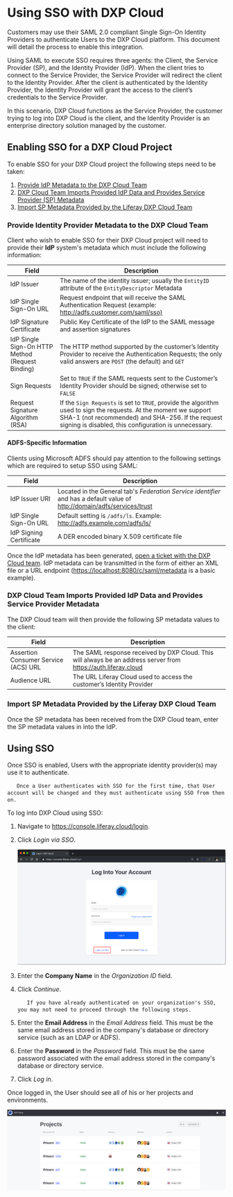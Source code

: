 # Using SSO with DXP Cloud

Customers may use their SAML 2.0 compliant Single Sign-On Identity Providers to authenticate Users to the DXP Cloud platform. This document will detail the process to enable this integration.

Using SAML to execute SSO requires three agents: the Client, the Service Provider (SP), and the Identity Provider (IdP). When the client tries to connect to the Service Provider, the Service Provider will redirect the client to the Identity Provider. After the client is authenticated by the Identity Provider, the Identity Provider will grant the access to the client’s credentials to the Service Provider.

In this scenario, DXP Cloud functions as the Service Provider, the customer trying to log into DXP Cloud is the client, and the Identity Provider is an enterprise directory solution managed by the customer.

## Enabling SSO for a DXP Cloud Project

To enable SSO for your DXP Cloud project the following steps need to be taken:

1. [Provide IdP Metadata to the DXP Cloud Team](#provide-identity-provider-metadata-to-the-dxp-cloud-team)
1. [DXP Cloud Team Imports Provided IdP Data and Provides Service Provider (SP) Metadata](#dxp-cloud-team-imports-provided-idp-data-and-provides-service-provider-metadata)
1. [Import SP Metadata Provided by the Liferay DXP Cloud Team](#import-sp-metadata-provided-by-the-liferay-dxp-cloud-team)

### Provide Identity Provider Metadata to the DXP Cloud Team

Client who wish to enable SSO for their DXP Cloud project will need to provide their **IdP** system's metadata which must include the following information:

| Field | Description |
| --- | --- |
| IdP Issuer | The name of the identity issuer; usually the `EntityID` attribute of the `EntityDescriptor` Metadata |
| IdP Single Sign-On URL | Request endpoint that will receive the SAML Authentication Request (example: <http://adfs.customer.com/saml/sso)> |
| IdP Signature Certificate | Public Key Certificate of the IdP to the SAML message and assertion signatures |
| IdP Single Sign-On HTTP Method (Request Binding) | The HTTP method supported by the customer’s Identity Provider to receive the Authentication Requests; the only valid answers are `POST` (the default) and `GET` |
| Sign Requests | Set to `TRUE` if the SAML requests sent to the Customer’s Identity Provider should be signed; otherwise set to `FALSE` |
| Request Signature Algorithm (RSA) | If the `Sign Requests` is set to `TRUE`, provide the algorithm used to sign the requests. At the moment we support SHA-1 (not recommended) and SHA-256. If the request signing is disabled, this configuration is unnecessary. |

#### ADFS-Specific Information

Clients using Microsoft ADFS should pay attention to the following settings which are required to setup SSO using SAML:

| Field | Description |
| --- | --- |
| IdP Issuer URI |Located in the General tab's _Federation Service identifier_ and has a default value of <http://domain/adfs/services/trust> |
| IdP Single Sign-On URL | Default setting is `/adfs/ls`. Example: <http://adfs.example.com/adfs/ls/> |
| IdP Signing Certificate | A DER encoded binary X.509 certificate file |

Once the IdP metadata has been generated, [open a ticket with the DXP Cloud team](https://help.liferay.com/hc/). IdP metadata can be transmitted in the form of either an XML file or a URL endpoint (<https://localhost:8080/c/saml/metadata> is a basic example).

### DXP Cloud Team Imports Provided IdP Data and Provides Service Provider Metadata

The DXP Cloud team will then provide the following SP metadata values to the client:

| Field | Description |
| --- | --- |
| Assertion Consumer Service (ACS) URL | The SAML response received by DXP Cloud. This will always be an address server from <https://auth.liferay.cloud> |
| Audience URL | The URL Liferay Cloud used to access the customer’s Identity Provider |

### Import SP Metadata Provided by the Liferay DXP Cloud Team

Once the SP metadata has been received from the DXP Cloud team, enter the SP metadata values in into the IdP.

## Using SSO

Once SSO is enabled, Users with the appropriate identity provider(s) may use it to authenticate.

```warning::
   Once a User authenticates with SSO for the first time, that User account will be changed and they must authenticate using SSO from then on.
```

To log into DXP Cloud using SSO:

1. Navigate to <https://console.liferay.cloud/login>.
1. Click _Login via SSO_.

   ![Login Page](./using-sso-with-dxp-cloud/images/01.png)

1. Enter the **Company Name** in the _Organization ID_ field.
1. Click _Continue_.

    ```note::
       If you have already authenticated on your organization's SSO, you may not need to proceed through the following steps.
    ```

1. Enter the **Email Address** in the _Email Address_ field. This must be the same email address stored in the company's database or directory service (such as an LDAP or ADFS).
1. Enter the **Password** in the _Password_ field. This must be the same password associated with the email address stored in the company's database or directory service.
1. Click _Log in_.

Once logged in, the User should see all of his or her projects and environments.

![projects page](./using-sso-with-dxp-cloud/images/02.png)
